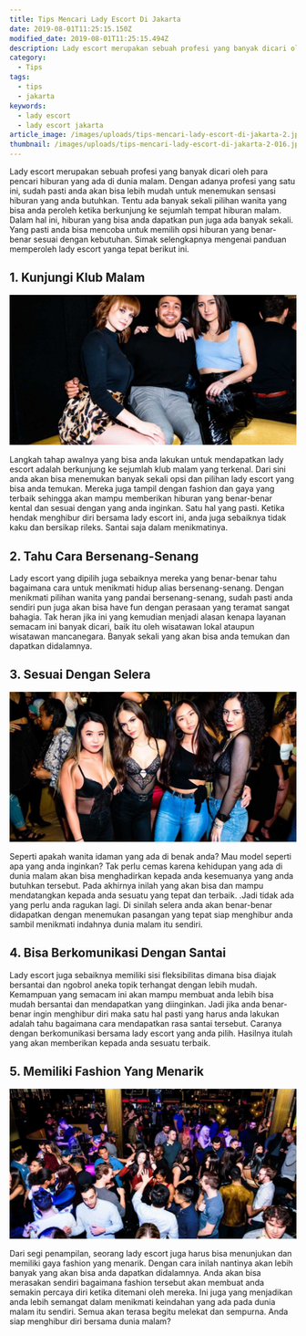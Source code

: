 ```yaml
---
title: Tips Mencari Lady Escort Di Jakarta
date: 2019-08-01T11:25:15.150Z
modified_date: 2019-08-01T11:25:15.494Z
description: Lady escort merupakan sebuah profesi yang banyak dicari oleh para pencari hiburan yang ada di dunia malam. Dengan adanya profesi yang satu ini sudah pasti anda akan bisa lebih mudah untuk menemukan sensasi hiburan yang anda butuhkan.
category:
  - Tips
tags:
  - tips
  - jakarta
keywords:
  - lady escort
  - lady escort jakarta
article_image: /images/uploads/tips-mencari-lady-escort-di-jakarta-2.jpg
thumbnail: /images/uploads/tips-mencari-lady-escort-di-jakarta-2-016.jpg
---
```

Lady escort merupakan sebuah profesi yang banyak dicari oleh para pencari hiburan yang ada di dunia malam. Dengan adanya profesi yang satu ini, sudah pasti anda akan bisa lebih mudah untuk menemukan sensasi hiburan yang anda butuhkan. Tentu ada banyak sekali pilihan wanita yang bisa anda peroleh ketika berkunjung ke sejumlah tempat hiburan malam. Dalam hal ini, hiburan yang bisa anda dapatkan pun juga ada banyak sekali. Yang pasti anda bisa mencoba untuk memilih opsi hiburan yang benar-benar sesuai dengan kebutuhan. Simak selengkapnya mengenai panduan memperoleh lady escort yanga tepat berikut ini.



## 1. Kunjungi Klub Malam

![Tips Mencari Lady Escort Di Jakarta](/images/uploads/tips-mencari-lady-escort-di-jakarta-3.jpg)

Langkah tahap awalnya yang bisa anda lakukan untuk mendapatkan lady escort adalah berkunjung ke sejumlah klub malam yang terkenal. Dari sini anda akan bisa menemukan banyak sekali opsi dan pilihan lady escort yang bisa anda temukan. Mereka juga tampil dengan fashion dan gaya yang terbaik sehingga akan mampu memberikan hiburan yang benar-benar kental dan sesuai dengan yang anda inginkan. Satu hal yang pasti. Ketika hendak menghibur diri bersama lady escort ini, anda juga sebaiknya tidak kaku dan bersikap rileks. Santai saja dalam menikmatinya.



## 2. Tahu Cara Bersenang-Senang

Lady escort yang dipilih juga sebaiknya mereka yang benar-benar tahu bagaimana cara untuk menikmati hidup alias bersenang-senang. Dengan menikmati pilihan wanita yang pandai bersenang-senang, sudah pasti anda sendiri pun juga akan bisa have fun dengan perasaan yang teramat sangat bahagia. Tak heran jika ini yang kemudian menjadi alasan kenapa layanan semacam ini banyak dicari, baik itu oleh wisatawan lokal ataupun wisatawan mancanegara. Banyak sekali yang akan bisa anda temukan dan dapatkan didalamnya.



## 3. Sesuai Dengan Selera

![Tips Mencari Lady Escort Di Jakarta](/images/uploads/tips-mencari-lady-escort-di-jakarta-2.jpg)

Seperti apakah wanita idaman yang ada di benak anda? Mau model seperti apa yang anda inginkan? Tak perlu cemas karena kehidupan yang ada di dunia malam akan bisa menghadirkan kepada anda kesemuanya yang anda butuhkan tersebut. Pada akhirnya inilah yang akan bisa dan mampu mendatangkan kepada anda sesuatu yang tepat dan terbaik. .Jadi tidak ada yang perlu anda ragukan lagi. Di sinilah selera anda akan benar-benar didapatkan dengan menemukan pasangan yang tepat siap menghibur anda sambil menikmati indahnya dunia malam itu sendiri.



## 4. Bisa Berkomunikasi Dengan Santai

Lady escort juga sebaiknya memiliki sisi fleksibilitas dimana bisa diajak bersantai dan ngobrol aneka topik terhangat dengan lebih mudah. Kemampuan yang semacam ini akan mampu membuat anda lebih bisa mudah bersantai dan mendapatkan yang diinginkan. Jadi jika anda benar-benar ingin menghibur diri maka satu hal pasti yang harus anda lakukan adalah tahu bagaimana cara mendapatkan rasa santai tersebut. Caranya dengan berkomunikasi bersama lady escort yang anda pilih. Hasilnya itulah yang akan memberikan kepada anda sesuatu terbaik.



## 5. Memiliki Fashion Yang Menarik

![Tips Mencari Lady Escort Di Jakarta](/images/uploads/tips-mencari-lady-escort-di-jakarta-1.jpg)

Dari segi penampilan, seorang lady escort juga harus bisa menunjukan dan memiliki gaya fashion yang menarik. Dengan cara inilah nantinya akan lebih banyak yang akan bisa anda dapatkan didalamnya. Anda akan bisa merasakan sendiri bagaimana fashion tersebut akan membuat anda semakin percaya diri ketika ditemani oleh mereka. Ini juga yang menjadikan anda lebih semangat dalam menikmati keindahan yang ada pada dunia malam itu sendiri. Semua akan terasa begitu melekat dan sempurna. Anda siap menghibur diri bersama dunia malam?
